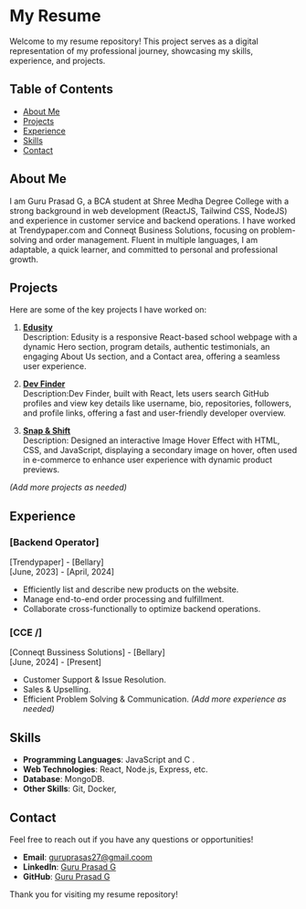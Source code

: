 # My Resume

Welcome to my resume repository! This project serves as a digital representation of my professional journey, showcasing my skills, experience, and projects.

## Table of Contents

- [About Me](#about-me)
- [Projects](#projects)
- [Experience](#experience)
- [Skills](#skills)
- [Contact](#contact)

## About Me

I am Guru Prasad G, a BCA student at Shree Medha Degree College with a strong background in web development (ReactJS, Tailwind CSS, NodeJS) and experience in customer service and backend operations. I have worked at Trendypaper.com and Conneqt Business Solutions, focusing on problem-solving and order management. Fluent in multiple languages, I am adaptable, a quick learner, and committed to personal and professional growth.
## Projects

Here are some of the key projects I have worked on:

1. **[Edusity](https://school-ten-taupe.vercel.app/)**  
   Description: Edusity is a responsive React-based school webpage with a dynamic Hero section, program details, authentic testimonials, an engaging About Us section, and a Contact area, offering a seamless user experience.  

2. **[Dev Finder](https://guruprasad403.github.io/Github/)**  
   Description:Dev Finder, built with React, lets users search GitHub profiles and view key details like username, bio, repositories, followers, and profile links, offering a fast and user-friendly developer overview.  

3. **[Snap & Shift](https://guruprasad403.github.io/imagePopUpOnMouseOver/)**  
   Description: Designed an interactive Image Hover Effect with HTML, CSS, and JavaScript, displaying a secondary image on hover, often used in e-commerce to enhance user experience with dynamic product previews.  

*(Add more projects as needed)*

## Experience

### [Backend Operator]  
[Trendypaper] - [Bellary]  
[June, 2023] - [April, 2024]  
- Efficiently list and describe new products on the website.
- Manage end-to-end order processing and fulfillment.
- Collaborate cross-functionally to optimize backend operations.

### [CCE /]  
[Conneqt Bussiness Solutions] - [Bellary]  
[June, 2024] - [Present]  
- Customer Support & Issue Resolution.
- Sales & Upselling.
- Efficient Problem Solving & Communication.
*(Add more experience as needed)*

## Skills

- **Programming Languages**: JavaScript and  C .
- **Web Technologies**: React, Node.js, Express, etc.
- **Database**: MongoDB.
- **Other Skills**: Git, Docker,

## Contact

Feel free to reach out if you have any questions or opportunities!

- **Email**: [guruprasas27@gmail.coom ](mailto:guruprasas27@gmail.com)
- **LinkedIn**: [Guru Prasad G](https://www.linkedin.com/in/g-guru-prasad-766025254/)
- **GitHub**: [Guru Prasad G](https://www.instagram.com/Chandu_7.g)

Thank you for visiting my resume repository!
